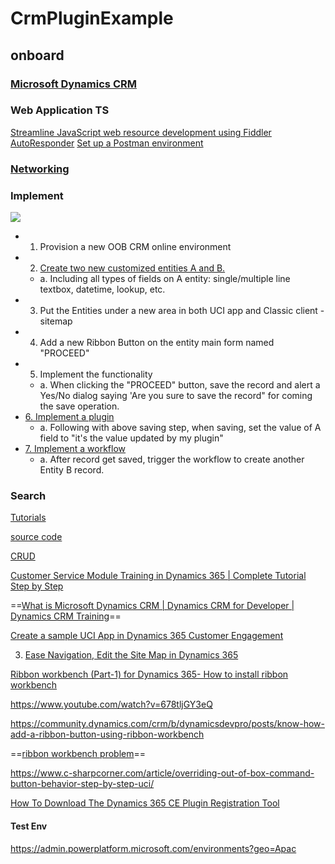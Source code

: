 # CrmPluginExample

## onboard

### [Microsoft Dynamics CRM](https://www.tutorialspoint.com/microsoft_crm/microsoft_crm_overview.htm)

### Web Application TS

[Streamline JavaScript web resource development using Fiddler AutoResponder](https://docs.microsoft.com/en-us/dynamics365/customerengagement/on-premises/developer/streamline-javascript-development-fiddler-autoresponder?view=op-9-1&viewFallbackFrom=op-9-1;)
[Set up a Postman environment](https://docs.microsoft.com/en-us/powerapps/developer/data-platform/webapi/setup-postman-environment)

### [Networking](https://www.cloudflare.com/zh-tw/learning/ssl/what-happens-in-a-tls-handshake/)

### Implement 

![](https://i.imgur.com/sYXfoJC.jpg)

- 1. Provision a new OOB CRM online environment
- 2. [Create two new customized entities A and B.](https://www.tutorialspoint.com/microsoft_crm/microsoft_crm_entities_and_records.htm)
  - a. Including all types of fields on A entity: single/multiple line textbox, datetime, lookup, etc.
- 3. Put the Entities under a new area in both UCI app and Classic client - sitemap
- 4.  Add a new Ribbon Button on the entity main form named "PROCEED"
- 5. Implement the functionality
  - a. When clicking the "PROCEED" button, save the record and alert a Yes/No dialog saying 'Are you sure to save the record" for coming the save operation.
- [6. Implement a plugin](https://www.tutorialspoint.com/microsoft_crm/microsoft_crm_plugins.htm)
  - a. Following with above saving step, when saving, set the value of A field to "it's the value updated by my plugin"
- [7. Implement a workflow](https://www.tutorialspoint.com/microsoft_crm/microsoft_crm_workflow_processes.htm)
  - a. After record get saved, trigger the workflow to create another Entity B record.


### Search

[Tutorials](https://docs.microsoft.com/en-us/dynamics365/customerengagement/on-premises/developer/tutorials-resources-sdk?view=op-9-1)

[source code](https://github.com/microsoft/PowerApps-Samples)

[CRUD](https://github.com/microsoft/PowerApps-Samples/tree/master/cds/orgsvc/C%23/CRUD-Dynamic-Entity)

[Customer Service Module Training in Dynamics 365 | Complete Tutorial Step by Step](https://www.youtube.com/watch?v=ppk0IIm6kN4)

==[What is Microsoft Dynamics CRM | Dynamics CRM for Developer | Dynamics CRM Training](https://www.youtube.com/watch?v=3FqhZDYLul0)==

[Create a sample UCI App in Dynamics 365 Customer Engagement](https://softchief.com/2019/12/09/create-a-sample-uci-app-in-dynamics-365-customer-engagement/)

3. [Ease Navigation, Edit the Site Map in Dynamics 365](https://www.crmsoftwareblog.com/2018/12/ease-navigation-edit-the-site-map-in-dynamics-365/)

[Ribbon workbench (Part-1) for Dynamics 365- How to install ribbon workbench](https://softchief.com/2021/10/25/ribbon-workbench-part-1-for-dynamics-365-how-to-install-ribbon-workbench/)

https://www.youtube.com/watch?v=678tljGY3eQ

https://community.dynamics.com/crm/b/dynamicsdevpro/posts/know-how-add-a-ribbon-button-using-ribbon-workbench

==[ribbon workbench problem](https://community.dynamics.com/crm/f/microsoft-dynamics-crm-forum/298984/problems-when-creating-a-button-in-ribbon-workbench/861783)==

https://www.c-sharpcorner.com/article/overriding-out-of-box-command-button-behavior-step-by-step-uci/

[How To Download The Dynamics 365 CE Plugin Registration Tool](https://www.c-sharpcorner.com/article/how-to-download-the-dynamics-365-ce-plugin-registration-tool/)

#### Test Env
https://admin.powerplatform.microsoft.com/environments?geo=Apac